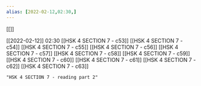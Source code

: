 ```yaml
---
alias: [2022-02-12,02:30,]
---
```

[[]]

[[2022-02-12]] 02:30
[[HSK 4 SECTION 7 - c53]]
[[HSK 4 SECTION 7 - c54]]
[[HSK 4 SECTION 7 - c55]]
[[HSK 4 SECTION 7 - c56]]
[[HSK 4 SECTION 7 - c57]]
[[HSK 4 SECTION 7 - c58]]
[[HSK 4 SECTION 7 - c59]]
[[HSK 4 SECTION 7 - c60]]
[[HSK 4 SECTION 7 - c61]]
[[HSK 4 SECTION 7 - c62]]
[[HSK 4 SECTION 7 - c63]]
```query
"HSK 4 SECTION 7 - reading part 2"
```